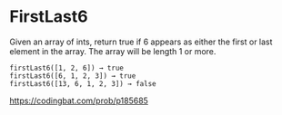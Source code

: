 # FirstLast6

Given an array of ints, return true if 6 appears as either the first or last element in the array. The array will be length 1 or more.
```
firstLast6([1, 2, 6]) → true
firstLast6([6, 1, 2, 3]) → true
firstLast6([13, 6, 1, 2, 3]) → false
```
https://codingbat.com/prob/p185685
